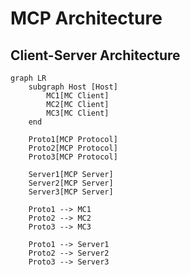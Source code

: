 # MCP Architecture


## Client-Server Architecture


```mermaid
graph LR
    subgraph Host [Host]
        MC1[MC Client]
        MC2[MC Client]
        MC3[MC Client]
    end

    Proto1[MCP Protocol]
    Proto2[MCP Protocol]
    Proto3[MCP Protocol]

    Server1[MCP Server]
    Server2[MCP Server]
    Server3[MCP Server]

    Proto1 --> MC1
    Proto2 --> MC2
    Proto3 --> MC3

    Proto1 --> Server1
    Proto2 --> Server2
    Proto3 --> Server3

```

